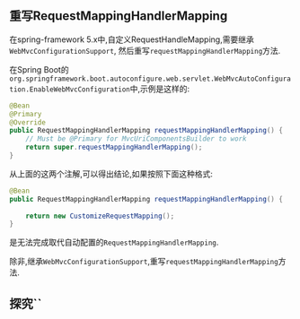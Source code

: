 ## 重写RequestMappingHandlerMapping

在spring-framework 5.x中,自定义RequestHandleMapping,需要继承`WebMvcConfigurationSupport`,
然后重写`requestMappingHandlerMapping`方法.

在Spring Boot的`org.springframework.boot.autoconfigure.web.servlet.WebMvcAutoConfiguration.EnableWebMvcConfiguration`中,示例是这样的:
```java
@Bean
@Primary
@Override
public RequestMappingHandlerMapping requestMappingHandlerMapping() {
    // Must be @Primary for MvcUriComponentsBuilder to work
    return super.requestMappingHandlerMapping();
}   
```
从上面的这两个注解,可以得出结论,如果按照下面这种格式:

```java
@Bean
public RequestMappingHandlerMapping requestMappingHandlerMapping() {
        		 
	return new CustomizeRequestMapping();
}   
```
是无法完成取代自动配置的`RequestMappingHandlerMapping`.

除非,继承`WebMvcConfigurationSupport`,重写`requestMappingHandlerMapping`方法.

## 探究``

